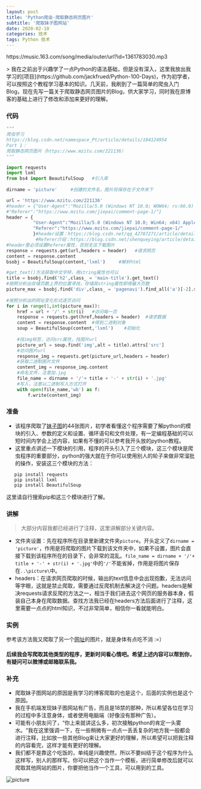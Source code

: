 ```yaml
---
layout: post
title: 'Python爬虫-爬取静态网页图片'
subtitle: '爬取妹子图网站'
date: 2020-02-10
categories: 技术
tags: Python 技术
---
```


<p>https://music.163.com/song/media/outer/url?id=1361783030.mp3</p>
> 我在之前出于兴趣学了一点Python的语法基础，但是没有深入，这里我放出我学习的[项目](https://github.com/jackfrued/Python-100-Days)，作为初学者，可以按照这个教程学习基本的知识。几天前，我刷到了一篇简单的爬虫入门Blog，现在先写一篇关于爬取静态网页图片的Blog，供大家学习，同时我在原博客的基础上进行了修改和添加来更好的理解。

### 代码

```python
"""
爬虫学习
https://blog.csdn.net/namespace_Pt/article/details/104124954
Part 1：
爬取静态网页图片（https://www.mzitu.com/221136）
"""

import requests
import lxml
from bs4 import BeautifulSoup	#引入库
	
dirname = 'picture'		#创建的文件名，图片将保存在子文件夹下

url = 'https://www.mzitu.com/221136'
#header = {"User-Agent":"Mozilla/5.0 (Windows NT 10.0; WOW64; rv:66.0) 			Gecko/20100101 Firefox/66.0",
#"Referer":"https://www.mzitu.com/jiepai/comment-page-1/"}
header = {
          "User-Agent":"Mozilla/5.0 (Windows NT 10.0; Win64; x64) AppleWebKit/537.36 (KHTML, like Gecko) Chrome/80.0.3987.78 Safari/537.36 Edg/80.0.361.45",
          "Referer":"https://www.mzitu.com/jiepai/comment-page-1/"
          }#header设置：https://blog.csdn.net/qq_42787271/article/details/81571229
           #Referer介绍：https://blog.csdn.net/shenqueying/article/details/79426884
#header里必须设置Referer属性，否则无法下载图片
response = requests.get(url,headers = header)	#请求网页
content = response.content
bsobj = BeautifulSoup(content,'lxml')     #解析html

#get_text()方法获取中文字样，用string属性也可以
title = bsobj.find('h2',class_ = 'main-title').get_text()
#按照分析出存储页数上界的位置寻找，存储其string属性即得最大页数
picture_max = bsobj.find('div',class_ = 'pagenavi').find_all('a')[-2].string
	
#按照分析出的网址变化形式逐页访问
for i in range(1,int(picture_max)):
	href = url + '/' + str(i)	#访问每一页
	response = requests.get(href,headers = header)	#请求数据
	content = response.content	#得到二进制对象
	soup = BeautifulSoup(content,'lxml')	#初始化
		
	#找img标签，访问src属性，找图片url
	picture_url = soup.find('img',alt = title).attrs['src']
	#访问图片url
	response_img = requests.get(picture_url,headers = header)
	#获取二进制图片文件
	content_img = response_img.content
	#命名文件，注意加.jpg
	file_name = dirname + '/'+ title + '-' + str(i) + '.jpg'
	#写入，注意以二进制写入方式打开
	with open(file_name,'wb') as f:
   	 	f.write(content_img)

```

### 准备
* 该程序爬取了[妹子图](https://www.mzitu.com/221136)的44张图片，初学者看懂这个程序需要了解python的模块的引入、参数的定义和设置、循环语句和文件处理，有一定编程基础的可以短时间内学会上述内容，如果有不懂的可以参考我开头放的python教程。
* 这里重点讲述一下模块的引用，程序的开头引入了三个模块，这三个模块是爬虫程序的重要部分，python的强大就在于你可以使用别人的轮子来做非常溜批的操作，安装这三个模块的方法：
```
   pip install requests
   pip install lxml
   pip install BeautifulSoup
```
这里请自行搜索pip和这三个模块进行了解。

### 讲解
> 大部分内容我都已经进行了注释，这里讲解部分关键内容。

* 文件夹设置：先在程序所在目录里新建文件夹```picture```。开头定义了```dirname = 'picture'```，作用是将爬取的图片下载到该文件夹中，如果不设置，图片会直接下载到该程序所在的目录下，会非常的混乱。```file_name = dirname + '/'+ title + '-' + str(i) + '.jpg'```中的```'/'```不能省掉，作用是将图片保存在```..\picture\```中。 
* headers：在请求网页爬取的时候，输出的text信息中会出现抱歉，无法访问等字眼，这就是禁止爬取，需要通过反爬机制去解决这个问题。headers是解决requests请求反爬的方法之一，相当于我们进去这个网页的服务器本身，假装自己本身在爬取数据。查找方法我已经在headers方法后面进行了注释，这里需要一点点的html知识，不过非常简单，相信你一看就能明白。

### 实例
参考该方法我又爬取了另一个[网址](https://www.mzitu.com/201981)的图片，就是身体有点吃不消 :=）

#### 后续我会写爬取其他类型的程序，更新时间看心情吧。希望上述内容可以帮到你，有疑问可以微博或邮箱联系我。

### 补充
* 爬取妹子图网站的原因是我学习的博客爬取的也是这个，后面的实例也是这个原因。
* 我在手机端发现妹子图网站有广告，而且是18禁的那种，所以希望各位在学习的过程中多注意身体，或者使用电脑端（好像没有那种广告）。
* 可能有小朋友问了，“你上来就讲这么多，初次接触python的肯定一头雾水。“我在这里强调一下，在一些稍微有一点点一丢丢复杂的地方我一般都会进行注释，比如放一些其他Blog来让大家更好的理解，所以希望可以把我注释的内容看完，这样才能有更好的理解。
* 我们都不是靠这个吃饭的，单纯是兴趣使然，所以不要纠结于这个程序为什么这样写，别人的那样写。你可以把这个当作一个模板，进行简单修改后就可以爬取其他网站的图片，你要把他当作一个工具，可以用到的工具。

![picture](https://photo.feicdn.cn/5e44ec286a71d6061147d565_1581577407021?x-oss-process=image/resize,m_fill,h_400,w_400)